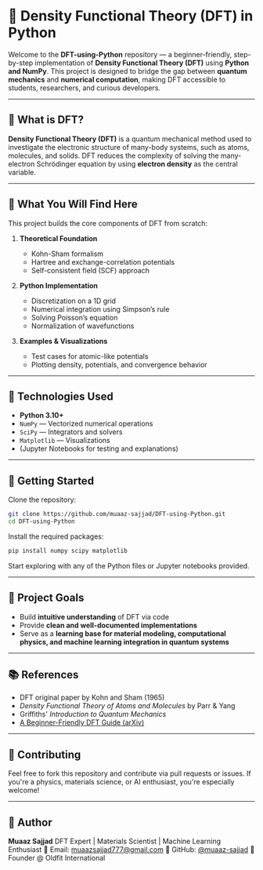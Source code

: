 # 🧠 Density Functional Theory (DFT) in Python

Welcome to the **DFT-using-Python** repository — a beginner-friendly, step-by-step implementation of **Density Functional Theory (DFT)** using **Python and NumPy**. This project is designed to bridge the gap between **quantum mechanics** and **numerical computation**, making DFT accessible to students, researchers, and curious developers.

---

## 📌 What is DFT?

**Density Functional Theory (DFT)** is a quantum mechanical method used to investigate the electronic structure of many-body systems, such as atoms, molecules, and solids. DFT reduces the complexity of solving the many-electron Schrödinger equation by using **electron density** as the central variable.

---

## 🧪 What You Will Find Here

This project builds the core components of DFT from scratch:

1. **Theoretical Foundation**

   * Kohn-Sham formalism
   * Hartree and exchange-correlation potentials
   * Self-consistent field (SCF) approach

2. **Python Implementation**

   * Discretization on a 1D grid
   * Numerical integration using Simpson’s rule
   * Solving Poisson’s equation
   * Normalization of wavefunctions

3. **Examples & Visualizations**

   * Test cases for atomic-like potentials
   * Plotting density, potentials, and convergence behavior

---

## 🔧 Technologies Used

* **Python 3.10+**
* `NumPy` — Vectorized numerical operations
* `SciPy` — Integrators and solvers
* `Matplotlib` — Visualizations
* (Jupyter Notebooks for testing and explanations)

---

## 🚀 Getting Started

Clone the repository:

```bash
git clone https://github.com/muaaz-sajjad/DFT-using-Python.git
cd DFT-using-Python
```

Install the required packages:

```bash
pip install numpy scipy matplotlib
```

Start exploring with any of the Python files or Jupyter notebooks provided.

---

## 🎯 Project Goals

* Build **intuitive understanding** of DFT via code
* Provide **clean and well-documented implementations**
* Serve as a **learning base for material modeling, computational physics, and machine learning integration in quantum systems**

---

## 📚 References

* DFT original paper by Kohn and Sham (1965)
* *Density Functional Theory of Atoms and Molecules* by Parr & Yang
* Griffiths' *Introduction to Quantum Mechanics*
* [A Beginner-Friendly DFT Guide (arXiv)](https://arxiv.org/abs/cond-mat/0211443)

---

## 🙋 Contributing

Feel free to fork this repository and contribute via pull requests or issues. If you're a physics, materials science, or AI enthusiast, you're especially welcome!

---

## 🧠 Author

**Muaaz Sajjad**
DFT Expert | Materials Scientist | Machine Learning Enthusiast
📧 Email: [muaazsajjad777@gmail.com](mailto:muaazsajjad777@gmail.com)
🔗 GitHub: [@muaaz-sajjad](https://github.com/muaaz-sajjad)
🏢 Founder @ Oldfit International
